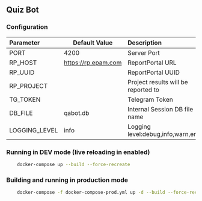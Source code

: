 ## Quiz Bot

### Configuration

| Parameter      | Default Value             | Description                         |
| :------------- | ------------------------- | :--------------------------------   |
| PORT           | 4200                      | Server Port                         |
| RP_HOST        | https://rp.epam.com       | ReportPortal URL                    |
| RP_UUID        |                           | ReportPortal UUID                   |
| RP_PROJECT     |                           | Project results will be reported to |
| TG_TOKEN       |                           | Telegram Token                      |
| DB_FILE        | qabot.db                  | Internal Session DB file name       |
| LOGGING_LEVEL  | info                      | Logging level:debug,info,warn,error |

### Running in DEV mode (live reloading in enabled)
```sh
    docker-compose up --build --force-recreate
```


### Building and running in production mode
```sh
    docker-compose -f docker-compose-prod.yml up -d --build --force-recreate
```
